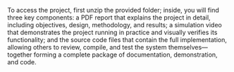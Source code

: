 To access the project, first unzip the provided folder; inside, you will find three key components: a PDF report that explains the project in detail, including objectives, design, methodology, and results; a simulation video that demonstrates the project running in practice and visually verifies its functionality; and the source code files that contain the full implementation, allowing others to review, compile, and test the system themselves—together forming a complete package of documentation, demonstration, and code.
